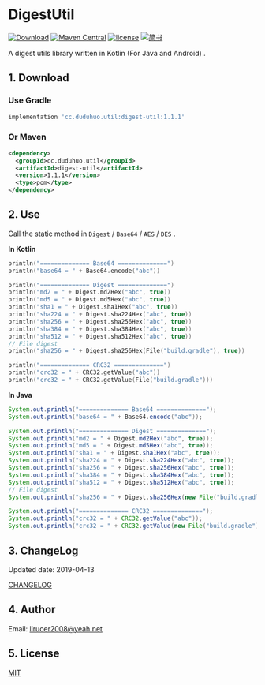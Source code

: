 # DigestUtil

[![Download](https://api.bintray.com/packages/liying2008/DigestUtil/DigestUtil/images/download.svg)](https://bintray.com/liying2008/DigestUtil/DigestUtil/_latestVersion)
[![Maven Central](https://img.shields.io/maven-central/v/cc.duduhuo.util/digest-util.svg)](https://mvnrepository.com/artifact/cc.duduhuo.util/digest-util)
[![license](https://img.shields.io/github/license/liying2008/DigestUtil.svg)](https://github.com/liying2008/DigestUtil/blob/master/LICENSE)
[![简书](https://img.shields.io/badge/简书-独毒火-brightgreen.svg)](http://www.jianshu.com/u/14ab91761183)

A digest utils library written in Kotlin (For Java and Android) .

## 1. Download

### Use Gradle  

```gradle  
implementation 'cc.duduhuo.util:digest-util:1.1.1'
```

### Or Maven  

```xml  
<dependency>
  <groupId>cc.duduhuo.util</groupId>
  <artifactId>digest-util</artifactId>
  <version>1.1.1</version>
  <type>pom</type>
</dependency>
```

## 2. Use

Call the static method in `Digest` / `Base64` / `AES` / `DES` .

**In Kotlin**

```kotlin
println("============== Base64 ==============")
println("base64 = " + Base64.encode("abc"))

println("============== Digest ==============")
println("md2 = " + Digest.md2Hex("abc", true))
println("md5 = " + Digest.md5Hex("abc", true))
println("sha1 = " + Digest.sha1Hex("abc", true))
println("sha224 = " + Digest.sha224Hex("abc", true))
println("sha256 = " + Digest.sha256Hex("abc", true))
println("sha384 = " + Digest.sha384Hex("abc", true))
println("sha512 = " + Digest.sha512Hex("abc", true))
// File digest
println("sha256 = " + Digest.sha256Hex(File("build.gradle"), true))

println("============== CRC32 ==============")
println("crc32 = " + CRC32.getValue("abc"))
println("crc32 = " + CRC32.getValue(File("build.gradle")))
```

**In Java**

```java
System.out.println("============== Base64 ==============");
System.out.println("base64 = " + Base64.encode("abc"));

System.out.println("============== Digest ==============");
System.out.println("md2 = " + Digest.md2Hex("abc", true));
System.out.println("md5 = " + Digest.md5Hex("abc", true));
System.out.println("sha1 = " + Digest.sha1Hex("abc", true));
System.out.println("sha224 = " + Digest.sha224Hex("abc", true));
System.out.println("sha256 = " + Digest.sha256Hex("abc", true));
System.out.println("sha384 = " + Digest.sha384Hex("abc", true));
System.out.println("sha512 = " + Digest.sha512Hex("abc", true));
// File digest
System.out.println("sha256 = " + Digest.sha256Hex(new File("build.gradle"), true));

System.out.println("============== CRC32 ==============");
System.out.println("crc32 = " + CRC32.getValue("abc"));
System.out.println("crc32 = " + CRC32.getValue(new File("build.gradle")));
```

## 3. ChangeLog

Updated date: 2019-04-13

[CHANGELOG](CHANGELOG.md)

## 4. Author

Email: [liruoer2008@yeah.net](mailto:liruoer2008@yeah.net)

## 5. License

[MIT](LICENSE)
